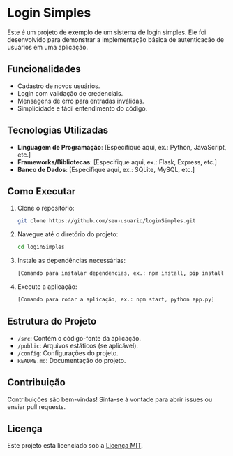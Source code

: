 # Login Simples

Este é um projeto de exemplo de um sistema de login simples. Ele foi desenvolvido para demonstrar a implementação básica de autenticação de usuários em uma aplicação.

## Funcionalidades

- Cadastro de novos usuários.
- Login com validação de credenciais.
- Mensagens de erro para entradas inválidas.
- Simplicidade e fácil entendimento do código.

## Tecnologias Utilizadas

- **Linguagem de Programação**: [Especifique aqui, ex.: Python, JavaScript, etc.]
- **Frameworks/Bibliotecas**: [Especifique aqui, ex.: Flask, Express, etc.]
- **Banco de Dados**: [Especifique aqui, ex.: SQLite, MySQL, etc.]

## Como Executar

1. Clone o repositório:
    ```bash
    git clone https://github.com/seu-usuario/loginSimples.git
    ```
2. Navegue até o diretório do projeto:
    ```bash
    cd loginSimples
    ```
3. Instale as dependências necessárias:
    ```bash
    [Comando para instalar dependências, ex.: npm install, pip install -r requirements.txt]
    ```
4. Execute a aplicação:
    ```bash
    [Comando para rodar a aplicação, ex.: npm start, python app.py]
    ```

## Estrutura do Projeto

- `/src`: Contém o código-fonte da aplicação.
- `/public`: Arquivos estáticos (se aplicável).
- `/config`: Configurações do projeto.
- `README.md`: Documentação do projeto.

## Contribuição

Contribuições são bem-vindas! Sinta-se à vontade para abrir issues ou enviar pull requests.

## Licença

Este projeto está licenciado sob a [Licença MIT](LICENSE).
